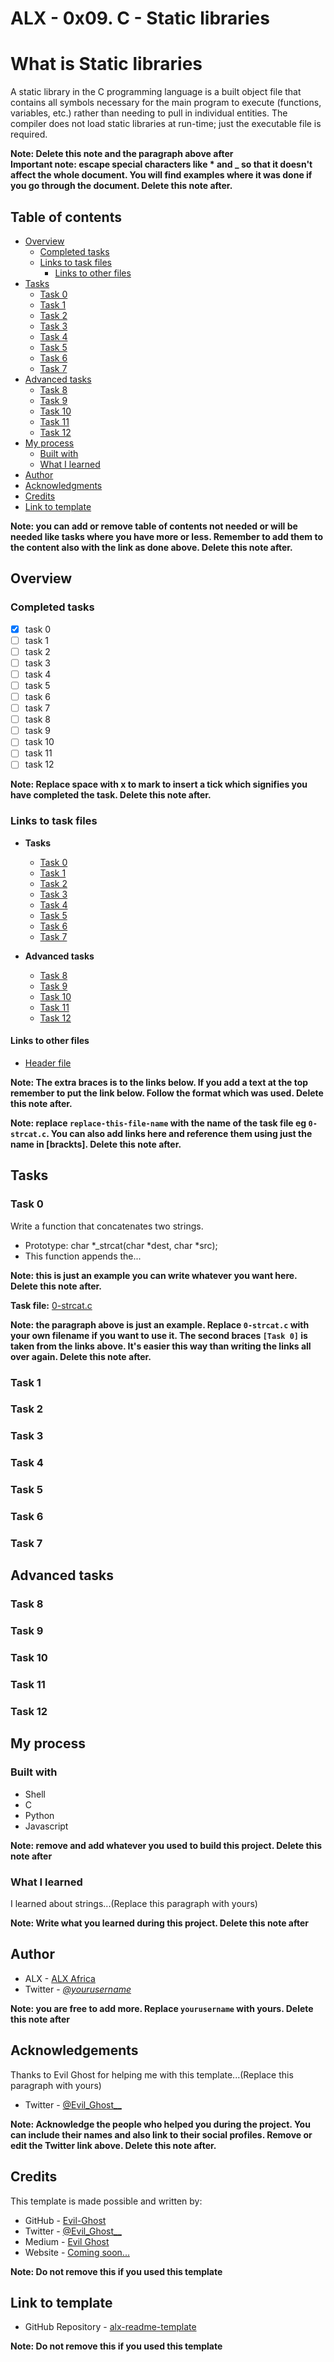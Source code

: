 # ALX - 0x09. C - Static libraries

# What is Static libraries

A static library in the C programming language is a built object file that contains all symbols necessary for the main program to execute (functions, variables, etc.) rather than needing to pull in individual entities. The compiler does not load static libraries at run-time; just the executable file is required.

**Note: Delete this note and the paragraph above after**  
**Important note: escape special characters like * and _ so that it doesn't affect the whole document. You will find examples where it was done if you go through the document. Delete this note after.**

## Table of contents

- [Overview](#overview)
  - [Completed tasks](#completed-tasks)
  - [Links to task files](#links-to-task-files)
    - [Links to other files](#links-to-other-files)
- [Tasks](#tasks)
  - [Task 0](#task-0)
  - [Task 1](#task-1)
  - [Task 2](#task-2)
  - [Task 3](#task-3)
  - [Task 4](#task-4)
  - [Task 5](#task-5)
  - [Task 6](#task-6)
  - [Task 7](#task-7)
- [Advanced tasks](#advanced-tasks)
  - [Task 8](#task-8)
  - [Task 9](#task-9)
  - [Task 10](#task-10)
  - [Task 11](#task-11)
  - [Task 12](#task-12)
- [My process](#my-process)
  - [Built with](#built-with)
  - [What I learned](#what-i-learned)
- [Author](#author)
- [Acknowledgments](#acknowledgements)
- [Credits](#credits)
- [Link to template](#link-to-template)

**Note: you can add or remove table of contents not needed or will be needed like tasks where you have more or less. Remember to add them to the content also with the link as done above. Delete this note after.**

## Overview

### Completed tasks

- [x] task 0
- [ ] task 1
- [ ] task 2
- [ ] task 3
- [ ] task 4
- [ ] task 5
- [ ] task 6
- [ ] task 7
- [ ] task 8
- [ ] task 9
- [ ] task 10
- [ ] task 11
- [ ] task 12

**Note: Replace space with x to mark to insert a tick which signifies you have completed the task. Delete this note after.**

### Links to task files

- **Tasks**
  - [Task 0][Task 0]
  - [Task 1][Task 1]
  - [Task 2][Task 2]
  - [Task 3][Task 3]
  - [Task 4][Task 4]
  - [Task 5][Task 5]
  - [Task 6][Task 6]
  - [Task 7][Task 7]

- **Advanced tasks**
  - [Task 8][Task 8]
  - [Task 9][Task 9]
  - [Task 10][Task 10]
  - [Task 11][Task 11]
  - [Task 12][Task 12]

#### Links to other files
  - [Header file][Header file]

**Note: The extra braces is to the links below. If you add a text at the top remember to put the link below. Follow the format which was used. Delete this note after.**

[Task 0]: ./replace-this-with-file-name
[Task 1]: ./replace-this-with-file-name
[Task 2]: ./replace-this-with-file-name
[Task 3]: ./replace-this-with-file-name
[Task 4]: ./replace-this-with-file-name
[Task 5]: ./replace-this-with-file-name
[Task 6]: ./replace-this-with-file-name
[Task 7]: ./replace-this-with-file-name
[Task 8]: ./replace-this-with-file-name
[Task 9]: ./replace-this-with-file-name
[Task 10]: ./replace-this-with-file-name
[Task 11]: ./replace-this-with-file-name
[Task 12]: ./replace-this-with-file-name
[Header file]: ./replace-this-with-file-name

**Note: replace `replace-this-file-name` with the name of the task file eg `0-strcat.c`. You can also add links here and reference them using just the name in [brackts]. Delete this note after.**

## Tasks

### Task 0

Write a function that concatenates two strings.  
- Prototype: char \*\_strcat(char \*dest, char \*src);
- This function appends the...

**Note: this is just an example you can write whatever you want here. Delete this note after.**

**Task file:** [0-strcat.c][Task 0]

**Note: the paragraph above is just an example. Replace `0-strcat.c` with your own filename if you want to use it. The second braces `[Task 0]` is taken from the links above. It's easier this way than writing the links all over again. Delete this note after.**

### Task 1


### Task 2


### Task 3


### Task 4


### Task 5


### Task 6


### Task 7


## Advanced tasks

### Task 8


### Task 9


### Task 10


### Task 11


### Task 12


## My process

### Built with

- Shell
- C
- Python
- Javascript

**Note: remove and add whatever you used to build this project. Delete this note after**

### What I learned

I learned about strings...(Replace this paragraph with yours)

**Note: Write what you learned during this project. Delete this note after**

## Author

- ALX - [ALX Africa](https://www.alxafrica.com)
- Twitter - [_@yourusername_](https://twitter.com/yourusername)

**Note: you are free to add more. Replace `yourusername` with yours. Delete this note after**

## Acknowledgements

Thanks to Evil Ghost for helping me with this template...(Replace this paragraph with yours)  
- Twitter - [@Evil\_Ghost\_\_](https://www.twitter.com/evil_ghost__)

**Note: Acknowledge the people who helped you during the project. You can include their names and also link to their social profiles. Remove or edit the Twitter link above. Delete this note after.**

## Credits

This template is made possible and written by:
- GitHub - [Evil-Ghost](https://github.com/Evil-Ghost)
- Twitter - [@Evil\_Ghost\_\_](https://www.twitter.com/evil_ghost__)
- Medium - [Evil Ghost](https://medium.com/@evilghost)
- Website - [Coming soon...](#)

**Note: Do not remove this if you used this template**

## Link to template

- GitHub Repository - [alx-readme-template](https://github.com/Evil-Ghost/alx-readme-template)

**Note: Do not remove this if you used this template**
